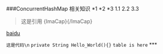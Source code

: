 ###ConcurrentHashMap 相关知识
*1
*2
*3
1.1
2.2
3.3
>这是引用
![](){ImaCap}{/ImaCap}
[]()

[baidu](http://baidu.com)

`这是代码\n`
	`private String Hello_World(){}`
	`table is here`
	***
